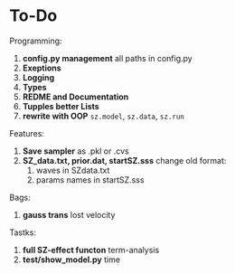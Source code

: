 To-Do
=====

Programming:
1. **config.py management**
    all paths in config.py
2. **Exeptions**
3. **Logging**
3. **Types**
4. **REDME and Documentation**
5. **Tupples better Lists**
6. **rewrite with OOP** `sz.model`, `sz.data`, `sz.run`

Features:
1. **Save sampler**
    as .pkl or .cvs
2. **SZ_data.txt, prior.dat, startSZ.sss**
    change old format:
    1. waves in SZdata.txt
    2. params names in startSZ.sss

Bags:
1. **gauss trans**
    lost velocity

Tastks:
1. **full SZ-effect functon**
    term-analysis
2. **test/show_model.py**
    time
